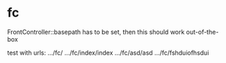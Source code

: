 fc
==


FrontController::basepath has to be set, then this should work out-of-the-box

test with urls:
.../fc/
.../fc/index/index
.../fc/asd/asd
.../fc/fshduiofhsdui

